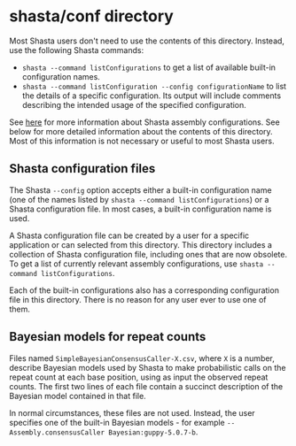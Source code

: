 # shasta/conf directory

Most Shasta users don't need to use the contents of this directory. Instead, use the following Shasta commands:

* `shasta --command listConfigurations` to get a list of available built-in configuration names.
* `shasta --command listConfiguration --config configurationName` to list the details of a specific configuration. Its output will include comments describing the intended usage of the specified configuration.

See [here](../Configurations.html) for more information about Shasta assembly configurations. See below for more detailed information about the contents of this directory. Most of this information is not necessary or useful to most Shasta users.



## Shasta configuration files

The Shasta `--config` option accepts either a built-in configuration name (one of the names listed by `shasta --command listConfigurations`) or a Shasta configuration file. In most cases, a built-in configuration name is used.


A Shasta configuration file can be created by a user for a specific application or can selected from this directory. This directory includes a collection of Shasta configuration file, including ones that are now obsolete. To get a list of currently relevant assembly configurations, use `shasta --command listConfigurations`.

Each of the built-in configurations also has a corresponding configuration file in this directory. There is no reason for any user ever to use one of them.


## Bayesian models for repeat counts

Files named `SimpleBayesianConsensusCaller-X.csv`, where `X` is a number, describe Bayesian models used by Shasta to make probabilistic calls on the repeat count at each base position, using as input the observed repeat counts. The first two lines of each file contain a succinct description of the Bayesian model contained in that file. 

In normal circumstances, these files are not used. Instead, the user specifies one of the built-in Bayesian models - for example `--Assembly.consensusCaller Bayesian:guppy-5.0.7-b`.




